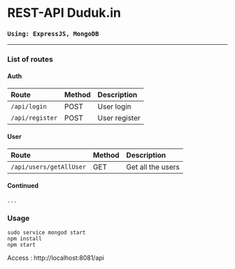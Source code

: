 # REST-API Duduk.in

### `Using: ExpressJS, MongoDB`
<hr>

### List of routes

#### Auth
| Route | Method | Description |
| :---- | :----- | :---------- |
| `/api/login` | POST | User login |
| `/api/register` | POST | User register |

#### User
| Route | Method | Description |
| :---- | :----- | :---------- |
| `/api/users/getAllUser` | GET | Get all the users |

#### Continued
`...`

### Usage
```
sudo service mongod start
npm install
npm start

```
Access : http://localhost:8081/api
